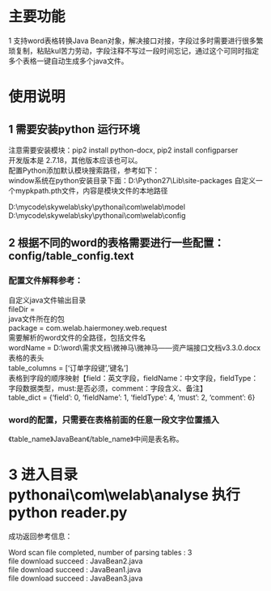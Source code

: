 <html lang="zh"> <head> <meta charset="utf-8"/> </head> <body><h1 id="h1-u4E3Bu8981u529Fu80FD"><a name="主要功能" class="reference-link"></a><span class="header-link octicon octicon-link"></span>主要功能</h1><p>1 支持word表格转换Java Bean对象，解决接口对接，字段过多时需要进行很多繁琐复制，粘贴kul苦力劳动，字段注释不写过一段时间忘记，通过这个可同时指定多个表格一键自动生成多个java文件。</p> <h1 id="h1-u4F7Fu7528u8BF4u660E"><a name="使用说明" class="reference-link"></a><span class="header-link octicon octicon-link"></span>使用说明</h1><h2 id="h2-1-python-"><a name="1 需要安装python 运行环境" class="reference-link"></a><span class="header-link octicon octicon-link"></span>1 需要安装python 运行环境</h2><p>注意需要安装模块：pip2 install python-docx, pip2 install configparser<br>开发版本是 2.7.18，其他版本应该也可以。<br>配置Python添加默认模块搜索路径，参考如下：<br>window系统在python安装目录下面：D:\Python27\Lib\site-packages 自定义一个mypkpath.pth文件，内容是模块文件的本地路径 </p><p>D:\mycode\skywelab\sky\pythonai\com\welab\model<br>D:\mycode\skywelab\sky\pythonai\com\welab\config </p><h2 id="h2-2-word-config-table_config-text"><a name="2 根据不同的word的表格需要进行一些配置：config/table_config.text" class="reference-link"></a><span class="header-link octicon octicon-link"></span>2 根据不同的word的表格需要进行一些配置：config/table_config.text</h2><h3 id="h3--"><a name="配置文件解释参考：" class="reference-link"></a><span class="header-link octicon octicon-link"></span>配置文件解释参考：</h3><p>自定义java文件输出目录<br>fileDir =<br>java文件所在的包<br>package = com.welab.haiermoney.web.request<br>需要解析的word文件的全路径，包括文件名<br>wordName = D:\word\需求文档\微神马\微神马——资产端接口文档v3.3.0.docx<br>表格的表头<br>table_columns = [‘订单字段键’,’键名’]<br>表格到字段的顺序映射【field：英文字段，fieldName：中文字段，fieldType：字段数据类型，must:是否必须，comment：字段含义、备注】<br>table_dict = {‘field’: 0, ‘fieldName’: 1, ‘fieldType’: 4, ‘must’: 2, ‘comment’: 6} </p><h3 id="h3-word-"><a name="word的配置，只需要在表格前面的任意一段文字位置插入" class="reference-link"></a><span class="header-link octicon octicon-link"></span>word的配置，只需要在表格前面的任意一段文字位置插入</h3><p>《table_name》JavaBean《/table_name》中间是表名称。</p> <h1 id="h1-3-pythonai-com-welab-analyse-python-reader-py"><a name="3 进入目录 pythonai\com\welab\analyse 执行 python reader.py" class="reference-link"></a><span class="header-link octicon octicon-link"></span>3 进入目录 pythonai\com\welab\analyse 执行 python reader.py</h1><p>成功返回参考信息：</p> <p>Word scan file completed, number of parsing tables : 3<br>file download succeed : JavaBean2.java<br>file download succeed : JavaBean1.java<br>file download succeed : JavaBean3.java </p></body> </html>
